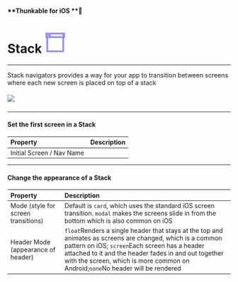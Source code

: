 #### **Thunkable for iOS **

# Stack ![](/assets/iOSviewIconStackNavigator.png)

---

Stack navigators provides a way for your app to transition between screens where each new screen is placed on top of a stack

#### ![](https://github.com/thunkable/docs-thunkable-com/blob/master/assets/nav-stack-ios.gif?raw=true)

---

#### Set the first screen in a Stack

| Property | Description |
| :--- | :--- |
| Initial Screen / Nav Name |  |

---

#### Change the appearance of a Stack

| Property | Description |
| :--- | :--- |
| Mode \(style for screen transitions\) | Default is `card`, which uses the standard iOS screen transition. `modal` makes the screens slide in from the bottom which is also common on iOS |
| Header Mode \(appearance of header\) | `float`Renders a single header that stays at the top and animates as screens are changed, which is a common pattern on iOS; `screen`Each screen has a header attached to it and the header fades in and out together with the screen, which is more common on Android;`none`No header will be rendered |



